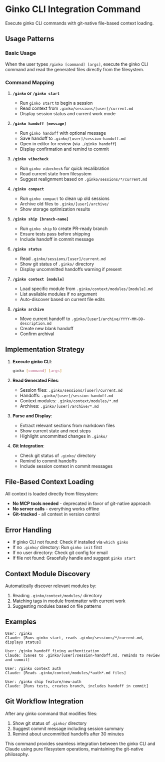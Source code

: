 # Ginko CLI Integration Command

Execute ginko CLI commands with git-native file-based context loading.

## Usage Patterns

### Basic Usage
When the user types `/ginko [command] [args]`, execute the ginko CLI command and read the generated files directly from the filesystem.

### Command Mapping

1. **`/ginko` or `/ginko start`**
   - Run `ginko start` to begin a session
   - Read context from `.ginko/sessions/[user]/current.md`
   - Display session status and current work mode

2. **`/ginko handoff [message]`**
   - Run `ginko handoff` with optional message
   - Save handoff to `.ginko/[user]/session-handoff.md`
   - Open in editor for review (via `./ginko handoff`)
   - Display confirmation and remind to commit

3. **`/ginko vibecheck`**
   - Run `ginko vibecheck` for quick recalibration
   - Read current state from filesystem
   - Suggest realignment based on `.ginko/sessions/*/current.md`

4. **`/ginko compact`**
   - Run `ginko compact` to clean up old sessions
   - Archive old files to `.ginko/[user]/archive/`
   - Show storage optimization results

5. **`/ginko ship [branch-name]`**
   - Run `ginko ship` to create PR-ready branch
   - Ensure tests pass before shipping
   - Include handoff in commit message

6. **`/ginko status`**
   - Read `.ginko/sessions/[user]/current.md`
   - Show git status of `.ginko/` directory
   - Display uncommitted handoffs warning if present

7. **`/ginko context [module]`**
   - Load specific module from `.ginko/context/modules/[module].md`
   - List available modules if no argument
   - Auto-discover based on current file edits

8. **`/ginko archive`**
   - Move current handoff to `.ginko/[user]/archive/YYYY-MM-DD-description.md`
   - Create new blank handoff
   - Confirm archival

## Implementation Strategy

1. **Execute ginko CLI**:
   ```bash
   ginko [command] [args]
   ```

2. **Read Generated Files**:
   - Session files: `.ginko/sessions/[user]/current.md`
   - Handoffs: `.ginko/[user]/session-handoff.md`
   - Context modules: `.ginko/context/modules/*.md`
   - Archives: `.ginko/[user]/archive/*.md`

3. **Parse and Display**:
   - Extract relevant sections from markdown files
   - Show current state and next steps
   - Highlight uncommitted changes in `.ginko/`

4. **Git Integration**:
   - Check git status of `.ginko/` directory
   - Remind to commit handoffs
   - Include session context in commit messages

## File-Based Context Loading

All context is loaded directly from filesystem:
- **No MCP tools needed** - deprecated in favor of git-native approach
- **No server calls** - everything works offline
- **Git-tracked** - all context in version control

## Error Handling

- If ginko CLI not found: Check if installed via `which ginko`
- If no `.ginko/` directory: Run `ginko init` first
- If no user directory: Check git config for email
- If file not found: Gracefully handle and suggest `ginko start`

## Context Module Discovery

Automatically discover relevant modules by:
1. Reading `.ginko/context/modules/` directory
2. Matching tags in module frontmatter with current work
3. Suggesting modules based on file patterns

## Examples

```
User: /ginko
Claude: [Runs ginko start, reads .ginko/sessions/*/current.md, displays status]

User: /ginko handoff fixing authentication  
Claude: [Saves to .ginko/[user]/session-handoff.md, reminds to review and commit]

User: /ginko context auth
Claude: [Reads .ginko/context/modules/*auth*.md files]

User: /ginko ship feature/new-auth
Claude: [Runs tests, creates branch, includes handoff in commit]
```

## Git Workflow Integration

After any ginko command that modifies files:
1. Show git status of `.ginko/` directory
2. Suggest commit message including session summary
3. Remind about uncommitted handoffs after 30 minutes

This command provides seamless integration between the ginko CLI and Claude using pure filesystem operations, maintaining the git-native philosophy.